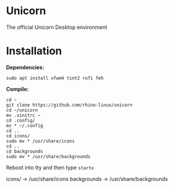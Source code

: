 # Unicorn
The official Unicorn Desktop environment

# Installation

**Dependencies:**

```
sudo apt install xfwm4 tint2 rofi feh
```

**Compile:**

```
cd ~
git clone https://github.com/rhino-linux/unicorn
cd ~/unicorn
mv .xinitrc ~
cd .config/
mv * ~/.config
cd ..
cd icons/
sudo mv * /usr/share/icons
cd ..
cd backgrounds
sudo mv * /usr/share/backgrounds
```

Reboot into tty and then type `startx`


icons/ -> /usr/share/icons
backgrounds -> /usr/share/backgrounds